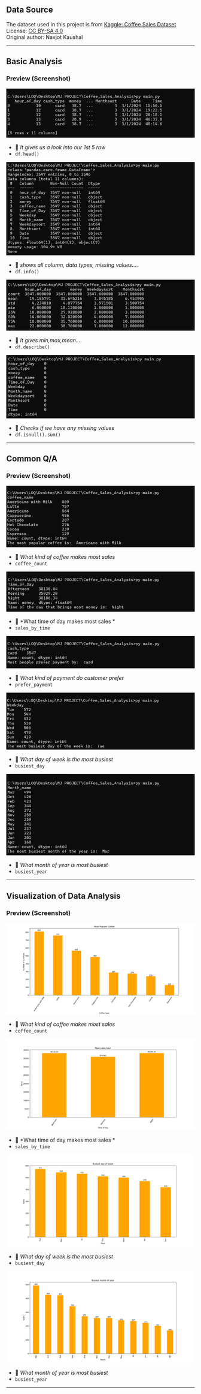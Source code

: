 ## Data Source

The dataset used in this project is from [Kaggle: Coffee Sales Dataset](https://www.kaggle.com/datasets/navjotkaushal/coffee-sales-dataset)  
License: [CC BY-SA 4.0](https://creativecommons.org/licenses/by-sa/4.0/)  
Original author: Navjot Kaushal

---

## Basic Analysis
### Preview (Screenshot)
![Data Head](images/head.png)
- 🔼 *It gives us a look into our 1st 5 row*
- `df.head()`

![Data info](images/info.png)
- 🔼 *shows all column, data types, missing values....*
- `df.info()`

![Describe](images/describe.png)
- 🔼 *It gives min,max,mean....*
- `df.describe()`

![Checking Missing values](images/isnull.png)
- 🔼 *Checks if we have any missing values*
- `df.isnull().sum()`
---

## Common Q/A
### Preview (Screenshot)
![most popular coffee](images/popularcoffee.png)
- 🔼 *What kind of coffee makes most sales*
- `coffee_count`

![best sale time](images/mostmoneyday.png)
- 🔼 *What time of day makes most sales *
- `sales_by_time`

![prefered payment method](images/preferpayment.png)
- 🔼 *What kind of payment do customer prefer*
- `prefer_payment`

![busiest day of the week](images/busiestday.png)
- 🔼 *What day of week is the most busiest*
- `busiest_day`

![busiest month of the year](images/busiestyear.png)
- 🔼 *What month of year is most busiest*
- `busiest_year`
---

## Visualization of Data Analysis
### Preview (Screenshot)
![most popular coffee plot](images/coffeebarplot.png)
- 🔼 *What kind of coffee makes most sales*
- `coffee_count`

![best sale time plot](images/peaksalesplot.png)
- 🔼 *What time of day makes most sales *
- `sales_by_time`

![busiest day of the week plot](images/busiestdayplot.png)
- 🔼 *What day of week is the most busiest*
- `busiest_day`

![busiest month of the year plot](images/busiestyearplot.png)
- 🔼 *What month of year is most busiest*
- `busiest_year`
---